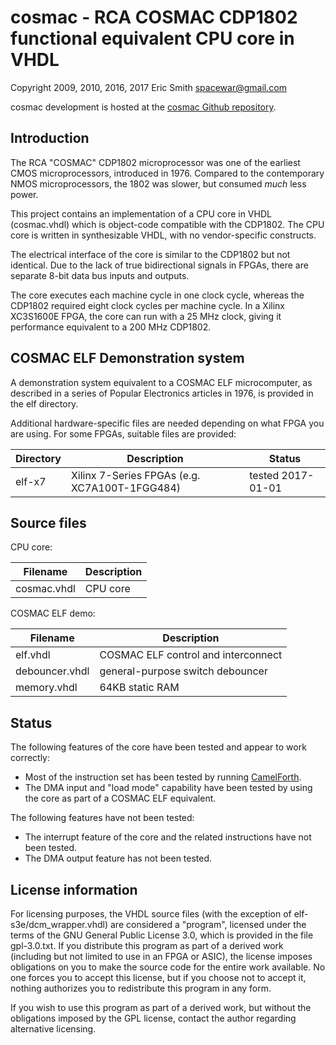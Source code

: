 # cosmac - RCA COSMAC CDP1802 functional equivalent CPU core in VHDL

Copyright 2009, 2010, 2016, 2017 Eric Smith <spacewar@gmail.com>

cosmac development is hosted at the
[cosmac Github repository](https://github.com/brouhaha/cosmac/).

## Introduction

The RCA "COSMAC" CDP1802 microprocessor was one of the earliest
CMOS microprocessors, introduced in 1976.  Compared to the contemporary
NMOS microprocessors, the 1802 was slower, but consumed _much_ less
power.

This project contains an implementation of a CPU core in VHDL
(cosmac.vhdl) which is object-code compatible with the CDP1802.  The
CPU core is written in synthesizable VHDL, with no vendor-specific
constructs.

The electrical interface of the core is similar to the CDP1802 but not
identical. Due to the lack of true bidirectional signals in FPGAs,
there are separate 8-bit data bus inputs and outputs.

The core executes each machine cycle in one clock cycle, whereas the
CDP1802 required eight clock cycles per machine cycle.  In a Xilinx
XC3S1600E FPGA, the core can run with a 25 MHz clock, giving it
performance equivalent to a 200 MHz CDP1802.


## COSMAC ELF Demonstration system

A demonstration system equivalent to a COSMAC ELF microcomputer,
as described in a series of Popular Electronics articles in 1976,
is provided in the elf directory.

Additional hardware-specific files are needed depending on what
FPGA you are using. For some FPGAs, suitable files are provided:

| Directory | Description                                   | Status                    |
| --------- | --------------------------------------------- | ------------------------- |
| elf-x7    | Xilinx 7-Series FPGAs (e.g. XC7A100T-1FGG484) | tested 2017-01-01         |


## Source files

CPU core:

| Filename             | Description                               |
| -------------------- | ----------------------------------------- |
| cosmac.vhdl          | CPU core                                  |


COSMAC ELF demo:

| Filename             | Description                               |
| -------------------- | ----------------------------------------- |
| elf.vhdl             | COSMAC ELF control and interconnect       |
| debouncer.vhdl       | general-purpose switch debouncer          |
| memory.vhdl          | 64KB static RAM                           |


## Status

The following features of the core have been tested and appear
to work correctly:
* Most of the instruction set has been tested by running
  [CamelForth](http://www.camelforth.com/news.php).
* The DMA input and "load mode" capability have been tested by using
  the core as part of a COSMAC ELF equivalent.

The following features have not been tested:
* The interrupt feature of the core and the related instructions have
  not been tested.
* The DMA output feature has not been tested.


## License information

For licensing purposes, the VHDL source files (with the exception of
elf-s3e/dcm_wrapper.vhdl) are considered a "program", licensed under
the terms of the GNU General Public License 3.0, which is provided in
the file gpl-3.0.txt.  If you distribute this program as part of a
derived work (including but not limited to use in an FPGA or ASIC),
the license imposes obligations on you to make the source code for the
entire work available.  No one forces you to accept this license, but
if you choose not to accept it, nothing authorizes you to redistribute
this program in any form.

If you wish to use this program as part of a derived work, but without
the obligations imposed by the GPL license, contact the author
regarding alternative licensing.
